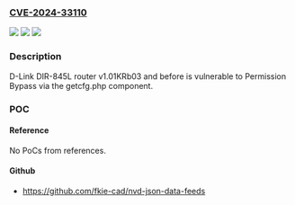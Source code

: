 ### [CVE-2024-33110](https://cve.mitre.org/cgi-bin/cvename.cgi?name=CVE-2024-33110)
![](https://img.shields.io/static/v1?label=Product&message=n%2Fa&color=blue)
![](https://img.shields.io/static/v1?label=Version&message=n%2Fa&color=blue)
![](https://img.shields.io/static/v1?label=Vulnerability&message=n%2Fa&color=brighgreen)

### Description

D-Link DIR-845L router v1.01KRb03 and before is vulnerable to Permission Bypass via the getcfg.php component.

### POC

#### Reference
No PoCs from references.

#### Github
- https://github.com/fkie-cad/nvd-json-data-feeds

